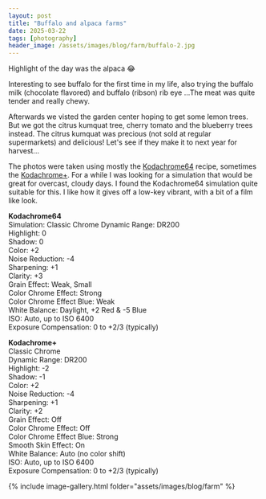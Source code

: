 ```yaml
---
layout: post
title: "Buffalo and alpaca farms"
date: 2025-03-22
tags: [photography]
header_image: /assets/images/blog/farm/buffalo-2.jpg
---
```


Highlight of the day was the alpaca 😂

Interesting to see buffalo for the first time in my life, also trying the buffalo milk (chocolate flavored) and buffalo (ribson) rib eye ...The meat was quite tender and really chewy.

Afterwards we visted the garden center hoping to get some lemon trees. But we got the citrus kumquat tree, cherry tomato and the blueberry trees instead. The citrus kumquat was precious (not sold at regular supermarkets) and delicious! Let's see if they make it to next year for harvest...

The photos were taken using mostly the [Kodachrome64](https://fujixweekly.com/2020/05/27/my-fujifilm-x100v-kodachrome-64-film-simulation-recipe/) recipe, sometimes the [Kodachrome+](https://www.youtube.com/watch?v=5wbWcb1eIkU). For a while I was looking for a simulation that would be great for overcast, cloudy days. I found the Kodachrome64 simulation quite suitable for this. I like how it gives off a low-key vibrant, with a bit of a film like look.

**Kodachrome64**\
Simulation: Classic Chrome
Dynamic Range: DR200\
Highlight: 0\
Shadow: 0\
Color: +2\
Noise Reduction: -4\
Sharpening: +1\
Clarity: +3\
Grain Effect: Weak, Small\
Color Chrome Effect: Strong\
Color Chrome Effect Blue: Weak\
White Balance: Daylight, +2 Red & -5 Blue\
ISO: Auto, up to ISO 6400\
Exposure Compensation: 0 to +2/3 (typically)

**Kodachrome+**\
Classic Chrome\
Dynamic Range: DR200\
Highlight: -2\
Shadow: -1\
Color: +2\
Noise Reduction: -4\
Sharpening: +1\
Clarity: +2\
Grain Effect: Off\
Color Chrome Effect: Off\
Color Chrome Effect Blue: Strong\
Smooth Skin Effect: On\
White Balance: Auto (no color shift)\
ISO: Auto, up to ISO 6400\
Exposure Compensation: 0 to +2/3 (typically)

{% include image-gallery.html folder="assets/images/blog/farm" %}